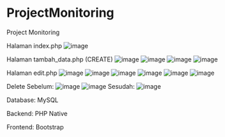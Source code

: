# ProjectMonitoring
Project Monitoring

Halaman index.php
![image](https://user-images.githubusercontent.com/73092053/151290964-385b82b9-e47e-4809-92f1-0893185cdafe.png)

Halaman tambah_data.php (CREATE)
![image](https://user-images.githubusercontent.com/73092053/151290522-08a7ee8f-460e-42c6-b200-1fd13b26b069.png)
![image](https://user-images.githubusercontent.com/73092053/151291178-3c6e68c4-452f-4789-bdb2-71adc1ee545e.png)
![image](https://user-images.githubusercontent.com/73092053/151290570-0128a22f-5243-4f40-8f95-b1c566d61123.png)
![image](https://user-images.githubusercontent.com/73092053/151290862-bf8cb05a-ed58-4aa3-a8f9-73a11dd3bc66.png)

Halaman edit.php
![image](https://user-images.githubusercontent.com/73092053/151294687-de539a2d-b03f-4e8f-ad9c-4ca7d054b956.png)
![image](https://user-images.githubusercontent.com/73092053/151294622-47df55d7-d35b-4206-aa17-013e4d05aa88.png)
![image](https://user-images.githubusercontent.com/73092053/151294715-f46b6e49-f735-4a85-bb31-3f4fc55f0b55.png)
![image](https://user-images.githubusercontent.com/73092053/151294763-16ea9403-903d-4fee-9ffb-3fcb01f87f97.png)
![image](https://user-images.githubusercontent.com/73092053/151294852-cc88b6f3-f54a-4a58-a07e-51d7cc3601dd.png)
![image](https://user-images.githubusercontent.com/73092053/151294866-98381aff-b9dc-4b78-ab94-4ccfc694b7d3.png)

Delete
Sebelum:
![image](https://user-images.githubusercontent.com/73092053/151290623-4a07f1de-ee75-4b53-8b15-73990c1e4d43.png)
![image](https://user-images.githubusercontent.com/73092053/151290664-20a5aa48-36e0-4300-bee1-a3fd3ac60058.png)
Sesudah:
![image](https://user-images.githubusercontent.com/73092053/151290728-db8627e2-dfa1-4fba-b065-7ff275bce9d0.png)

Database:
MySQL

Backend: PHP Native

Frontend: Bootstrap
